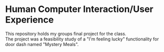 # Human Computer Interaction/User Experience
This repository holds my groups final project for the class.  
The project was a feasibility study of a "I'm feeling lucky" functionality for door dash named "Mystery Meals".
